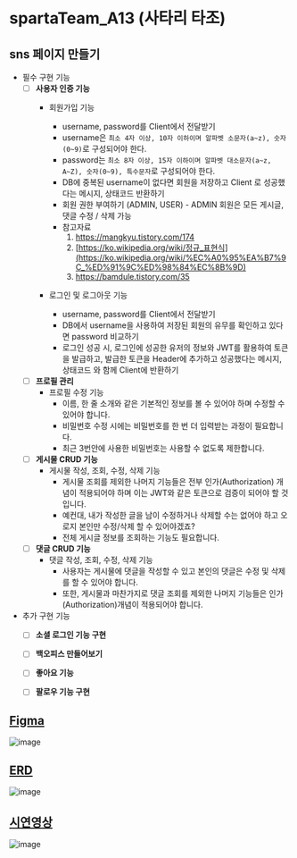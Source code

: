 # spartaTeam_A13 (사타리 타조)
## sns 페이지 만들기

- 필수 구현 기능
    - [ ]  **사용자 인증 기능**
        - 회원가입 기능
            - username, password를 Client에서 전달받기
            - username은  `최소 4자 이상, 10자 이하이며 알파벳 소문자(a~z), 숫자(0~9)`로 구성되어야 한다.
            - password는  `최소 8자 이상, 15자 이하이며 알파벳 대소문자(a~z, A~Z), 숫자(0~9), 특수문자`로 구성되어야 한다.
            - DB에 중복된 username이 없다면 회원을 저장하고 Client 로 성공했다는 메시지, 상태코드 반환하기
            - 회원 권한 부여하기 (ADMIN, USER) - ADMIN 회원은 모든 게시글, 댓글 수정 / 삭제 가능
            - 참고자료
                1. https://mangkyu.tistory.com/174
                2. [https://ko.wikipedia.org/wiki/정규_표현식](https://ko.wikipedia.org/wiki/%EC%A0%95%EA%B7%9C_%ED%91%9C%ED%98%84%EC%8B%9D)
                3. https://bamdule.tistory.com/35
                
        - 로그인 및 로그아웃 기능
            - username, password를 Client에서 전달받기
            - DB에서 username을 사용하여 저장된 회원의 유무를 확인하고 있다면 password 비교하기
            - 로그인 성공 시, 로그인에 성공한 유저의 정보와 JWT를 활용하여 토큰을 발급하고, 
            발급한 토큰을 Header에 추가하고 성공했다는 메시지, 상태코드 와 함께 Client에 반환하기
    - [ ]  **프로필 관리**
        - 프로필 수정 기능
            - 이름, 한 줄 소개와 같은 기본적인 정보를 볼 수 있어야 하며 수정할 수 있어야 합니다.
            - 비밀번호 수정 시에는 비밀번호를 한 번 더 입력받는 과정이 필요합니다.
            - 최근 3번안에 사용한 비밀번호는 사용할 수 없도록 제한합니다.
    - [ ]  **게시물 CRUD 기능**
        - 게시물 작성, 조회, 수정, 삭제 기능
            - 게시물 조회를 제외한 나머지 기능들은 전부 인가(Authorization) 개념이 적용되어야 하며 이는 JWT와 같은 토큰으로 검증이 되어야 할 것입니다.
            - 예컨대, 내가 작성한 글을 남이 수정하거나 삭제할 수는 없어야 하고 오로지 본인만 수정/삭제 할 수 있어야겠죠?
            - 전체 게시글 정보를 조회하는 기능도 필요합니다.
    - [ ]  **댓글 CRUD 기능**
        - 댓글 작성, 조회, 수정, 삭제 기능
            - 사용자는 게시물에 댓글을 작성할 수 있고 본인의 댓글은 수정 및 삭제를 할 수 있어야 합니다.
            - 또한, 게시물과 마찬가지로 댓글 조회를 제외한 나머지 기능들은 인가(Authorization)개념이 적용되어야 합니다.
- 추가 구현 기능
    - [ ]  **소셜 로그인 기능 구현**
    - [ ]  **백오피스 만들어보기**
    - [ ]  **좋아요 기능**
    - [ ]  **팔로우 기능 구현**


## [Figma](https://www.figma.com/file/B8V42nuYada7mxXVkpRkTT/%EC%82%AC%EB%8B%A4%EB%A6%AC%EC%A1%B0?type=design&node-id=0-1&mode=design&t=7nI7N57Cg9nSY0cP-0)
![image](https://github.com/de123456sdf/spartaTeam_A13/assets/134623719/d42e9569-6b76-4281-80cf-04e8501d0222)
## [ERD](https://www.erdcloud.com/d/9sNKqNHEJPGqxNEkJ)
![image](https://github.com/de123456sdf/spartaTeam_A13/assets/134623719/c85fa2c7-210d-4ce0-94bb-23e4990470fe)

## [시연영상](https://www.youtube.com/watch?v=NpkRNHXMPVw)
![image](https://github.com/de123456sdf/spartaTeam_A13/assets/134623719/3aa7bfd7-dfa1-4476-ba97-868ef16ccad7)



